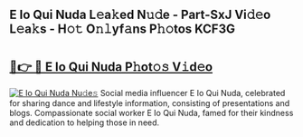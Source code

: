 ## E Io Qui Nuda L𝚎a𝚔ed N𝚞𝚍e - Part-SxJ Vi𝚍𝚎o L𝚎a𝚔s - H𝚘𝚝 O𝚗𝚕yf𝚊ns P𝚑𝚘tos KCF3G

# <h2><a href="http://kfdo4d.oniu.top/?m=E+Io+Qui+Nuda">🔗👉 🔴 E Io Qui Nuda P𝚑ot𝚘𝚜 V𝚒d𝚎o</a></h2>

[![E Io Qui Nuda Nu𝚍e𝚜](https://i.imgur.com/0qMVB7G.gif)](http://kfdo4d.oniu.top/?m=E+Io+Qui+Nuda)
Social media influencer E Io Qui Nuda, celebrated for sharing dance and lifestyle information, consisting of presentations and blogs. Compassionate social worker E Io Qui Nuda, famed for their kindness and dedication to helping those in need.  
